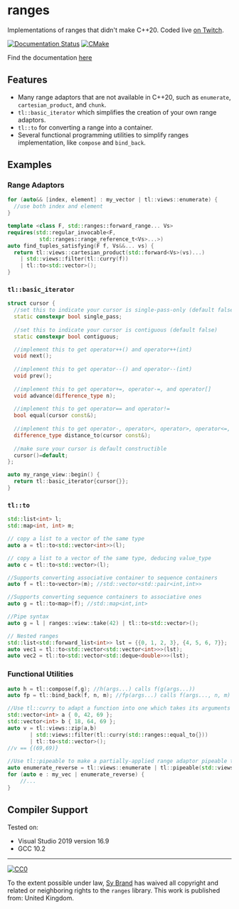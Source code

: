 # ranges

Implementations of ranges that didn't make C++20. Coded live [on Twitch](https://twitch.tv/tartanllama).

[![Documentation Status](https://readthedocs.org/projects/tl-docs/badge/?version=latest)](https://tl.tartanllama.xyz/en/latest/?badge=latest)
[![CMake](https://github.com/TartanLlama/ranges/actions/workflows/cmake.yaml/badge.svg)](https://github.com/TartanLlama/ranges/actions/workflows/cmake.yaml)

Find the documentation [here](https://tl.tartanllama.xyz/en/latest/api/ranges/index.html)

## Features

- Many range adaptors that are not available in C++20, such as `enumerate`, `cartesian_product`, and `chunk`.
- `tl::basic_iterator` which simplifies the creation of your own range adaptors.
- `tl::to` for converting a range into a container.
- Several functional programming utilities to simplify ranges implementation, like `compose` and `bind_back`.

## Examples

### Range Adaptors

```cpp
for (auto&& [index, element] : my_vector | tl::views::enumerate) {
  //use both index and element
}

template <class F, std::ranges::forward_range... Vs>
requires(std::regular_invocable<F, 
          std::ranges::range_reference_t<Vs>...>)
auto find_tuples_satisfying(F f, Vs&&... vs) {
  return tl::views::cartesian_product(std::forward<Vs>(vs)...) 
    | std::views::filter(tl::curry(f))
    | tl::to<std::vector>();
}
```

### `tl::basic_iterator`

```cpp
struct cursor {
  //set this to indicate your cursor is single-pass-only (default false)
  static constexpr bool single_pass; 
  
  //set this to indicate your cursor is contiguous (default false)
  static constexpr bool contiguous; 

  //implement this to get operator++() and operator++(int)
  void next(); 
  
  //implement this to get operator--() and operator--(int)
  void prev();
  
  //implement this to get operator+=, operator-=, and operator[]
  void advance(difference_type n);
  
  //implement this to get operator== and operator!=
  bool equal(cursor const&);
  
  //implement this to get operator-, operator<, operator>, operator<=, operator>=, and operator<=>
  difference_type distance_to(cursor const&);
  
  //make sure your cursor is default constructible
  cursor()=default;
};

auto my_range_view::begin() {
  return tl::basic_iterator{cursor{}};
}
```

### `tl::to`

```cpp
std::list<int> l;
std::map<int, int> m;

// copy a list to a vector of the same type
auto a = tl::to<std::vector<int>>(l);

// copy a list to a vector of the same type, deducing value_type
auto c = tl::to<std::vector>(l);

//Supports converting associative container to sequence containers
auto f = tl::to<vector>(m); //std::vector<std::pair<int,int>>

//Supports converting sequence containers to associative ones
auto g = tl::to<map>(f); //std::map<int,int>

//Pipe syntax
auto g = l | ranges::view::take(42) | tl::to<std::vector>();

// Nested ranges
std::list<std::forward_list<int>> lst = {{0, 1, 2, 3}, {4, 5, 6, 7}};
auto vec1 = tl::to<std::vector<std::vector<int>>>(lst);
auto vec2 = tl::to<std::vector<std::deque<double>>>(lst);
```

### Functional Utilities

```cpp
auto h = tl::compose(f,g); //h(args...) calls f(g(args...))
auto fp = tl::bind_back(f, n, m); //fp(args...) calls f(args..., n, m)

//Use tl::curry to adapt a function into one which takes its arguments from a pair/tuple
std::vector<int> a { 0, 42, 69 };
std::vector<int> b { 18, 64, 69 };
auto v = tl::views::zip(a,b) 
       | std::views::filter(tl::curry(std::ranges::equal_to{}))
       | tl::to<std::vector>();
//v == {(69,69)}       
       
//Use tl::pipeable to make a partially-applied range adaptor pipeable to one from the standard library
auto enumerate_reverse = tl::views::enumerate | tl::pipeable(std::views::reverse);
for (auto e : my_vec | enumerate_reverse) {
    //...
}
```

## Compiler Support

Tested on:
- Visual Studio 2019 version 16.9
- GCC 10.2

----------

[![CC0](http://i.creativecommons.org/p/zero/1.0/88x31.png)]("http://creativecommons.org/publicdomain/zero/1.0/")

To the extent possible under law, [Sy Brand](https://twitter.com/TartanLlama) has waived all copyright and related or neighboring rights to the `ranges` library. This work is published from: United Kingdom.

